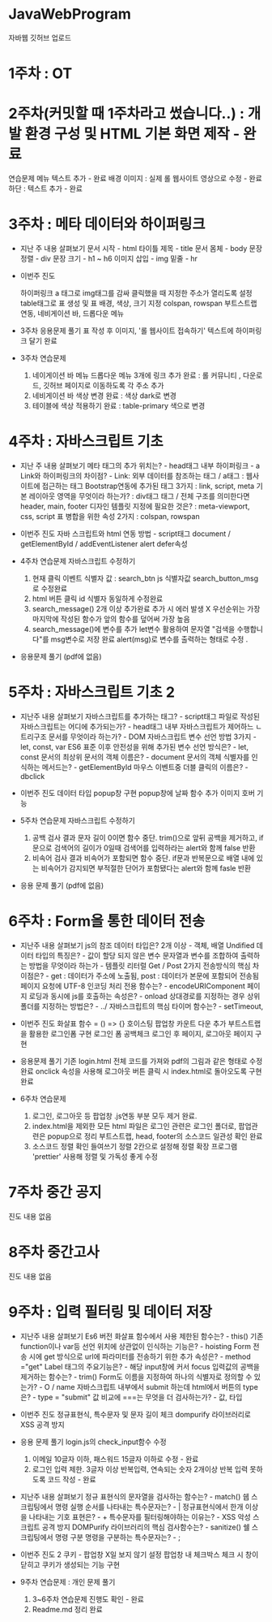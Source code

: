 # JavaWebProgram

자바웹 깃허브 업로드

# 1주차 : OT

# 2주차(커밋할 때 1주차라고 썼습니다..) : 개발 환경 구성 및 HTML 기본 화면 제작 - 완료

연습문제
메뉴 텍스트 추가 - 완료
배경 이미지 : 실제 롤 웹사이트 영상으로 수정 - 완료
하단 : 텍스트 추가 - 완료

# 3주차 : 메타 데이터와 하이퍼링크

- 지난 주 내용 살펴보기
  문서 시작 - html
  타이틀 제목 - title
  문서 몸체 - body
  문장 정렬 - div
  문장 크기 - h1 ~ h6
  이미지 삽입 - img
  밑줄 - hr

- 이번주 진도

  하이퍼링크 a 태그로 img태그를 감싸 클릭했을 때 지정한 주소가 열리도록 설정
  table태그로 표 생성 및 표 배경, 색상, 크기 지정
  colspan, rowspan
  부트스트랩 연동, 네비게이션 바, 드롭다운 메뉴

- 3주차 응용문제 풀기
  표 작성 후 이미지, '롤 웹사이트 접속하기' 텍스트에 하이퍼링크 달기 완료

- 3주차 연습문제
  1. 네이게이션 바 메뉴 드롭다운 메뉴 3개에 링크 추가
     완료 : 롤 커뮤니티 , 다운로드, 깃허브 페이지로 이동하도록 각 주소 추가
  2. 네비게이션 바 색상 변경
     완료 : 색상 dark로 변경
  3. 테이블에 색상 적용하기
     완료 : table-primary 색으로 변경

# 4주차 : 자바스크립트 기초

- 지난 주 내용 살펴보기
  메타 태그의 추가 위치는? - head태그 내부
  하이퍼링크 - a
  Link와 하이퍼링크의 차이점? - Link: 외부 데이터를 참조하는 태그 / a태그 : 웹사이트에 접근하는 태그
  Bootstrap연동에 추가된 태그 3가지 : link, script, meta
  기본 레이아웃 영역을 무엇이라 하는가? : div태그 태그 / 전체 구조를 의미한다면 header, main, footer
  디자인 템플릿 지정에 필요한 것은? : meta-viewport, css, script
  표 병합을 위한 속성 2가지 : colspan, rowspan

- 이번주 진도
  자바 스크립트와 html 연동 방법 - script태그
  document / getElementById / addEventListener
  alert
  defer속성

- 4주차 연습문제
  자바스크립트 수정하기
  1. 현재 클릭 이벤트 식별자 값 : search_btn
     js 식별자값 search_button_msg로 수정완료
  2. html 버튼 클릭 id 식별자 동일하게 수정완료
  3. search_message() 2개 이상 추가완료
     추가 시 에러 발생 X
     우선순위는 가장 마지막에 작성된 함수가 앞의 함수를 덮어써 가장 높음
  4. search_message()에 변수를 추가
     let변수 활용하여 문자열 "검색을 수행합니다"를 msg변수로 저장 완료
     alert(msg)로 변수를 출력하는 형태로 수정
     .
- 응용문제 풀기 (pdf에 없음)

# 5주차 : 자바스크립트 기초 2

- 지난주 내용 살펴보기
  자바스크립트를 추가하는 태그? - script태그
  파일로 작성된 자바스크립트는 어디에 추가되는가? - head태그 내부
  자바스크립트가 제어하느 ㄴ트리구조 문서를 무엇이라 하는가? - DOM
  자바스크립트 변수 선언 방법 3가지 - let, const, var
  ES6 표준 이후 안전성을 위해 추가된 변수 선언 방식은? - let, const
  문서의 최상위 문서의 객체 이름은? - document
  문서의 객체 식별자를 인식하는 메서드는? - getElementById
  마우스 이벤트중 더블 클릭의 이름은? - dbclick

- 이번주 진도
  데이터 타입
  popup창 구현
  popup창에 날짜 함수 추가
  이미지 호버 기능

- 5주차 연습문제
  자바스크립트 수정하기

  1. 공백 검사 결과 문자 길이 0이면 함수 중단.
     trim()으로 앞뒤 공백을 제거하고, if문으로 검색어의 길이가 0일때 검색어를 입력하라는 alert와 함께 false 반환
  2. 비속어 검사 결과 비속어가 포함되면 함수 중단.
     if문과 반복문으로 배열 내에 있는 비속어가 감지되면 부적절한 단어가 포함됐다는 alert와 함께 fasle 반환

- 응용 문제 풀기 (pdf에 없음)

# 6주차 : Form을 통한 데이터 전송

- 지난주 내용 살펴보기
  js의 참조 데이터 타입은? 2개 이상 - 객체, 배열
  Undified 데이터 타입의 특징은? - 값이 할당 되지 않은 변수
  문자열과 변수를 조합하여 출력하는 방법을 무엇이라 하는가 - 템플릿 리터럴
  Get / Post 2가지 전송방식의 핵심 차이점은? - get : 데이터가 주소에 노출됨, post : 데이터가 본문에 포함되어 전송됨
  페이지 요청에 UTF-8 인코딩 처리 전용 함수는? - encodeURIComponent
  페이지 로딩과 동시에 js를 호출하는 속성은? - onload
  상대경로를 지정하는 경우 상위 폴더를 지정하는 방법은? - ../
  자바스크립트의 핵심 타이머 함수는? - setTimeout,

- 이번주 진도
  화살표 함수 = () => {}
  호이스팅
  팝업창 카운트 다운 추가
  부트스트랩을 활용한 로그인폼 구현
  로그인 폼 공백체크
  로그인 후 페이지, 로그아웃 페이지 구현

- 응용문제 풀기
  기존 login.html 전체 코드를 가져와 pdf의 그림과 같은 형태로 수정 완료
  onclick 속성을 사용해 로그아웃 버튼 클릭 시 index.html로 돌아오도록 구현 완료

- 6주차 연습문제
  1. 로그인, 로그아웃 등 팝업창 .js연동 부분 모두 제거 완료.
  2. index.html을 제외한 모든 html 파일은 로그인 관련은 로그인 폴더로, 팝업관련은 popup으로 정리
     부트스트랩, head, footer의 소스코드 일관성 확인 완료
  3. 소스코드 정렬 확인
     들여쓰기 정렬 2칸으로 설정해 정렬
     확장 프로그램 'prettier' 사용해 정렬 및 가독성 좋게 수정

# 7주차 중간 공지

진도 내용 없음

# 8주차 중간고사

진도 내용 없음

# 9주차 : 입력 필터링 및 데이터 저장

- 지난주 내용 살펴보기
  Es6 버전 화살표 함수에서 사용 제한된 함수는? - this()
  기존 function이나 var등 선언 위치에 상관없이 인식하는 기능은? - hoisting
  Form 전송 시에 get 방식으로 url에 파라미터를 전송하기 위한 추가 속성은? - method ="get"
  Label 태그의 주요기능은? - 해당 input창에 커서 focus
  입력값의 공백을 제거하는 함수는? - trim()
  Form도 이름을 지정하여 하나의 식별자로 정의할 수 있는가? - O / name
  자바스크립트 내부에서 submit 하는데 html에서 버튼의 type은? - type = "submit"
  값 비교에 ===는 무엇을 더 검사하는가? - 값, 타입

- 이번주 진도
  정규표현식, 특수문자 및 문자 길이 체크
  dompurify 라이브러리로 XSS 공격 방지

- 응용 문제 풀기
  login.js의 check_input함수 수정

  1. 이메일 10글자 이하, 패스워드 15글자 이하로 수정 - 완료
  2. 로그인 입력 제한. 3글자 이상 반복입력, 연속되는 숫자 2개이상 반복 입력 못하도록 코드 작성 - 완료

- 지난주 내용 살펴보기
  정규 표현식의 문자열을 검사하는 함수는? - match()
  쉡 스크립팅에서 명령 실행 순서를 나타내는 특수문자는? - |
  정규표현식에서 한개 이상을 나타내는 기호 표현은? - +
  특수문자를 필터링해야하는 이유는? - XSS 악성 스크립트 공격 방지
  DOMPurify 라이브러리의 핵심 검사함수는? - sanitize()
  쉘 스크립팅에서 명령 구분 명령을 구분하는 특수문자는? - ;

- 이번주 진도 2
  쿠키 - 팝업창 X일 보지 않기 설정
  팝업창 내 체크박스 체크 시 창이 닫히고 쿠키가 생성되는 기능 구현

- 9주차 연습문제 : 개인 문제 풀기
  1. 3~6주차 연습문제 진행도 확인 - 완료
  2. Readme.md 정리 완료
